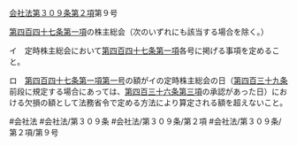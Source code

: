 [会社法第３０９条第２項](会社法＿＿＿＿第３０９条第２項)第９号

[第四百四十七条第一項](会社法＿＿＿＿第４４７条第１項)の株主総会（次のいずれにも該当する場合を除く。）

イ　定時株主総会において[第四百四十七条第一項](会社法＿＿＿＿第４４７条第１項)各号に掲げる事項を定めること。

ロ　[第四百四十七条第一項第一号](会社法＿＿＿＿第４４７条第１項第１号)の額がイの定時株主総会の日（[第四百三十九条](会社法＿＿＿＿第４３９条)前段に規定する場合にあっては、[第四百三十六条第三項](会社法＿＿＿＿第４３６条第３項)の承認があった日）における欠損の額として法務省令で定める方法により算定される額を超えないこと。


#会社法
#会社法/第３０９条
#会社法/第３０９条/第２項
#会社法/第３０９条/第２項/第９号
